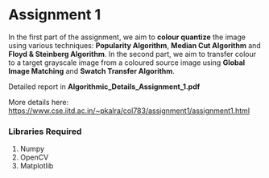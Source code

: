 # Assignment 1

In the first part of the assignment, we aim to **colour quantize** the image using various techniques: **Popularity Algorithm**, **Median Cut Algorithm** and **Floyd & Steinberg Algorithm**. In the second part, we aim to transfer colour to a target grayscale image from a coloured source image using **Global Image Matching** and **Swatch Transfer Algorithm**.

Detailed report in **Algorithmic_Details_Assignment_1.pdf**

More details here: https://www.cse.iitd.ac.in/~pkalra/col783/assignment1/assignment1.html

### Libraries Required 
1. Numpy
2. OpenCV
3. Matplotlib



